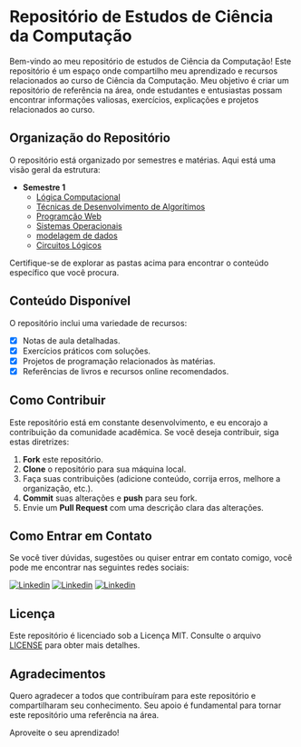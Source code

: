 # Repositório de Estudos de Ciência da Computação

Bem-vindo ao meu repositório de estudos de Ciência da Computação! Este repositório é um espaço onde compartilho meu aprendizado e recursos relacionados ao curso de Ciência da Computação. Meu objetivo é criar um repositório de referência na área, onde estudantes e entusiastas possam encontrar informações valiosas, exercícios, explicações e projetos relacionados ao curso.

## Organização do Repositório

O repositório está organizado por semestres e matérias. Aqui está uma visão geral da estrutura:

- **Semestre 1**
  - [Lógica Computacional](semestre-1/logica-computacional)
  - [Técnicas de Desenvolvimento de Algorítimos](semestre-1/tda)
  - [Programção Web](semestre-1/prog-web)
  - [Sistemas Operacionais](semestre-1/so)
  - [modelagem de dados](semestre-1/modelagem-de-dados)
  - [Circuitos Lógicos](semestre-1/circuitos-logicos)

Certifique-se de explorar as pastas acima para encontrar o conteúdo específico que você procura.

## Conteúdo Disponível

O repositório inclui uma variedade de recursos:

- [x] Notas de aula detalhadas.
- [x] Exercícios práticos com soluções.
- [x] Projetos de programação relacionados às matérias.
- [x] Referências de livros e recursos online recomendados.

## Como Contribuir

Este repositório está em constante desenvolvimento, e eu encorajo a contribuição da comunidade acadêmica. Se você deseja contribuir, siga estas diretrizes:

1. **Fork** este repositório.
2. **Clone** o repositório para sua máquina local.
3. Faça suas contribuições (adicione conteúdo, corrija erros, melhore a organização, etc.).
4. **Commit** suas alterações e **push** para seu fork.
5. Envie um **Pull Request** com uma descrição clara das alterações.

## Como Entrar em Contato

Se você tiver dúvidas, sugestões ou quiser entrar em contato comigo, você pode me encontrar nas seguintes redes sociais:


 <p>
  <a href="https://www.linkedin.com/in/pcastr/">
    <img alt="Linkedin" src="https://img.shields.io/badge/linkedin-0077B5?logo=linkedin&logoColor=white&style=for-the-badge" /></a>
<a href="https://www.instagram.com/lucaspcastr/">
    <img alt="Linkedin" src="https://img.shields.io/badge/Instagram-E4405F?style=for-the-badge&logo=instagram&logoColor=white" /></a>
<a href="https://medium.com/@lpviancastrodev">
    <img alt="Linkedin" src="https://img.shields.io/badge/Medium-12100E?style=for-the-badge&logo=medium&logoColor=white" /></a>

</p>

## Licença

Este repositório é licenciado sob a Licença MIT. Consulte o arquivo [LICENSE](LICENSE) para obter mais detalhes.

## Agradecimentos

Quero agradecer a todos que contribuíram para este repositório e compartilharam seu conhecimento. Seu apoio é fundamental para tornar este repositório uma referência na área.

Aproveite o seu aprendizado!
